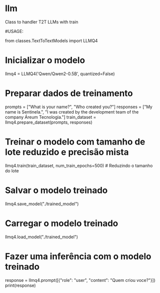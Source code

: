 # llm
Class to handler T2T LLMs with train

#USAGE:

from classes.TextToTextModels import LLMQ4

# Inicializar o modelo
llmq4 = LLMQ4('Qwen/Qwen2-0.5B', quantized=False)

# Preparar dados de treinamento
prompts = ["What is your name?", "Who created you?"]
responses = ["My name is Sentinela.", "I was created by the development team of the company Áreum Tecnologia."]
train_dataset = llmq4.prepare_dataset(prompts, responses)

# Treinar o modelo com tamanho de lote reduzido e precisão mista
llmq4.train(train_dataset, num_train_epochs=500)  # Reduzindo o tamanho do lote

# Salvar o modelo treinado
llmq4.save_model("./trained_model")

# Carregar o modelo treinado
llmq4.load_model("./trained_model")

# Fazer uma inferência com o modelo treinado

response = llmq4.prompt([{"role": "user", "content": "Quem criou voce?"}])
print(response)
